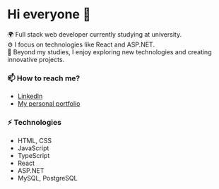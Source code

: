 # Hi everyone :wave:

🌍 Full stack web developer currently studying at university.<br>
⚙️ I focus on technologies like React and ASP.NET.<br>
💅 Beyond my studies, I enjoy exploring new technologies and creating innovative projects.<br>



### 📫 How to reach me?
- [LinkedIn](https://www.linkedin.com/in/abranico/) 
- [My personal portfolio](https://abranico.vercel.app/) 

### ⚡ Technologies

- HTML, CSS
- JavaScript
- TypeScript
- React
- ASP.NET
- MySQL, PostgreSQL
 
